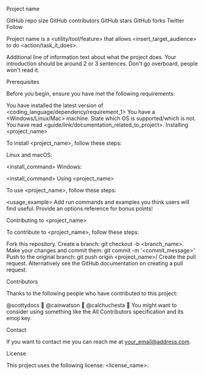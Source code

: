 Project name

GitHub repo size GitHub contributors GitHub stars GitHub forks Twitter Follow

Project name is a <utility/tool/feature> that allows <insert_target_audience> to do <action/task_it_does>.

Additional line of information text about what the project does. Your introduction should be around 2 or 3 sentences. Don't go overboard, people won't read it.

Prerequisites

Before you begin, ensure you have met the following requirements:

You have installed the latest version of <coding_language/dependency/requirement_1>
You have a <Windows/Linux/Mac> machine. State which OS is supported/which is not.
You have read <guide/link/documentation_related_to_project>.
Installing <project_name>

To install <project_name>, follow these steps:

Linux and macOS:

<install_command>
Windows:

<install_command>
Using <project_name>

To use <project_name>, follow these steps:

<usage_example>
Add run commands and examples you think users will find useful. Provide an options reference for bonus points!

Contributing to <project_name>

To contribute to <project_name>, follow these steps:

Fork this repository.
Create a branch: git checkout -b <branch_name>.
Make your changes and commit them: git commit -m '<commit_message>'
Push to the original branch: git push origin <project_name>/<location>
Create the pull request.
Alternatively see the GitHub documentation on creating a pull request.

Contributors

Thanks to the following people who have contributed to this project:

@scottydocs 📖
@cainwatson 🐛
@calchuchesta 🐛
You might want to consider using something like the All Contributors specification and its emoji key.

Contact

If you want to contact me you can reach me at your_email@address.com.

License

This project uses the following license: <license_name>.